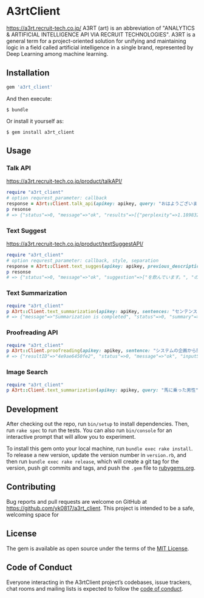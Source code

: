 # A3rtClient
https://a3rt.recruit-tech.co.jp/
A3RT (art) is an abbreviation of "ANALYTICS & ARTIFICIAL INTELLIGENCE API VIA RECRUIT TECHNOLOGIES".
A3RT is a general term for a project-oriented solution for unifying and maintaining logic in a field called artificial intelligence in a single brand, represented by Deep Learning among machine learning.


## Installation

```ruby
gem 'a3rt_client'
```

And then execute:

    $ bundle

Or install it yourself as:

    $ gem install a3rt_client

## Usage

### Talk API
https://a3rt.recruit-tech.co.jp/product/talkAPI/

```ruby
require "a3rt_client"
# option requrest_parameter: callback
response = A3rt::Client.talk_api(apikey: apikey, query: "おはようございます")
p resonse
# => {"status"=>0, "message"=>"ok", "results"=>[{"perplexity"=>1.189832892522537, "reply"=>"今日も暑いですね"}]}
```

### Text Suggest
https://a3rt.recruit-tech.co.jp/product/textSuggestAPI/

```ruby
require "a3rt_client"
# option requrest_parameter: callback, style, separation
response = A3rt::Client.text_sugges(apikey: apikey, previous_description: "水")
p resonse
# => {"status"=>0, "message"=>"ok", "suggestion"=>["を飲んでいます。", "の下にいる象たちの顔が見えています。", "の中に入れられています。"]}
```

### Text Summarization

```ruby
require "a3rt_client"
p A3rt::Client.text_summarization(apikey: apiKey, sentences: "センテンス1。センテンス2。センテンス3。")
# => {"message"=>"Summarization is completed", "status"=>0, "summary"=>["センテンス1"]}
```

### Proofreading API

```ruby
require "a3rt_client"
p A3rt::Client.proofreading(apikey: apikey, sentence: "システムの企画から開発・運用まで幅広く関われます。")
# => {"resultID"=>"4e9ae6450fe2", "status"=>0, "message"=>"ok", "inputSentence"=>"システムの企画から開発・運用まで幅広く関われます。", "normalizedSentence"=>"システムの企画から開発・運用まで幅広く関われます。", "checkedSentence"=>"システムの企画から開発・運用まで幅広く関われます。"}
```

### Image Search 
```ruby
require "a3rt_client"
p A3rt::Client.text_summarization(apikey: apikey, query: "馬に乗った男性")
```
## Development

After checking out the repo, run `bin/setup` to install dependencies. Then, run `rake spec` to run the tests. You can also run `bin/console` for an interactive prompt that will allow you to experiment.

To install this gem onto your local machine, run `bundle exec rake install`. To release a new version, update the version number in `version.rb`, and then run `bundle exec rake release`, which will create a git tag for the version, push git commits and tags, and push the `.gem` file to [rubygems.org](https://rubygems.org).

## Contributing

Bug reports and pull requests are welcome on GitHub at https://github.com/yk0817/a3rt_client. This project is intended to be a safe, welcoming space for 

## License

The gem is available as open source under the terms of the [MIT License](https://opensource.org/licenses/MIT).

## Code of Conduct

Everyone interacting in the A3rtClient project’s codebases, issue trackers, chat rooms and mailing lists is expected to follow the [code of conduct](https://github.com/[USERNAME]/a3rt_client/blob/master/CODE_OF_CONDUCT.md).
